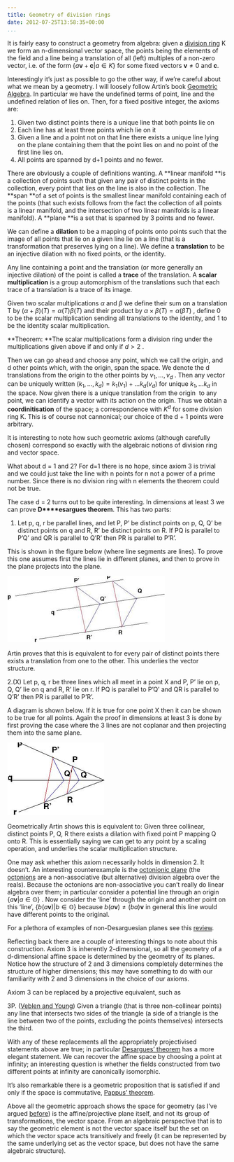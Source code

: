 ```yaml
---
title: Geometry of division rings
date: 2012-07-25T13:58:35+00:00
...
```



It is fairly easy to construct a geometry from algebra: given a [division ring](http://en.wikipedia.org/wiki/Division_ring) K we form an n-dimensional vector space, the points being the elements of the field and a line being a translation of all (left) multiples of a non-zero vector, i.e. of the form  $\{a\mathbf{v} + \mathbf{c}| a \in K\}$  for some fixed vectors  $\mathbf{v} \neq 0$  and **c**.


Interestingly it’s just as possible to go the other way, if we’re careful about what we mean by a geometry. I will loosely follow Artin’s book [Geometric Algebra](http://archive.org/details/geometricalgebra033556mbp). In particular we have the undefined terms of point, line and the undefined relation of lies on. Then, for a fixed positive integer, the axioms are:




1.  Given two distinct points there is a unique line that both points lie on
1.  Each line has at least three points which lie on it
1.  Given a line and a point not on that line there exists a unique line lying on the plane containing them that the point lies on and no point of the first line lies on.
1.  All points are spanned by d+1 points and no fewer.



<!--more-->


There are obviously a couple of definitions wanting. A **linear manifold **is a collection of points such that given any pair of distinct points in the collection, every point that lies on the line is also in the collection. The **span **of a set of points is the smallest linear manifold containing each of the points (that such exists follows from the fact the collection of all points is a linear manifold, and the intersection of two linear manifolds is a linear manifold). A **plane **is a set that is spanned by 3 points and no fewer.


We can define a **dilation** to be a mapping of points onto points such that the image of all points that lie on a given line lie on a line (that is a transformation that preserves lying on a line). We define a **translation** to be an injective dilation with no fixed points, or the identity.


Any line containing a point and the translation (or more generally an injective dilation) of the point is called a **trace** of the translation. A **scalar multiplication** is a group automorphism of the translations such that each trace of a translation is a trace of its image.


Given two scalar multiplications  $\alpha$  and  $\beta$  we define their sum on a translation T by  $(\alpha + \beta)(T) = \alpha(T) \beta(T)$  and their product by  $\alpha \times \beta (T) = \alpha (\beta T)$ , define 0 to be the scalar multiplication sending all translations to the identity, and 1 to be the identity scalar multiplication.


**Theorem: **The scalar multiplications form a division ring under the multiplications given above if and only if  $d > 2$ .


Then we can go ahead and choose any point, which we call the origin, and d other points which, with the origin, span the space. We denote the d translations from the origin to the other points by  $v_1, \ldots, v_d$ . Then any vector can be uniquely written  $(k_1, \ldots, k_d) = k_1 (v_1) + \ldots k_d(v_d)$  for unique  $k_1, \ldots k_d$  in the space. Now given there is a unique translation from the origin  to any point, we can identify a vector with its action on the origin. Thus we obtain a **coordinitisation** of the space; a correspondence with  $K^d$  for some division ring K. This is of course not cannonical; our choice of the d + 1 points were arbitrary.


It is interesting to note how such geometric axioms (although carefully chosen) correspond so exactly with the algebraic notions of division ring and vector space.


What about d = 1 and 2? For d=1 there is no hope, since axiom 3 is trivial and we could just take the line with n points for n not a power of a prime number. Since there is no division ring with n elements the theorem could not be true.


The case d = 2 turns out to be quite interesting. In dimensions at least 3 we can prove **D****esargues theorem**. This has two parts:


1. Let p, q, r be parallel lines, and let P, P’ be distinct points on p, Q, Q’ be distinct points on q and R, R’ be distinct points on R. If PQ is parallel to P’Q’ and QR is parallel to Q’R’ then PR is parallel to P’R’.


This is shown in the figure below (where line segments are lines). To prove this one assumes first the lines lie in different planes, and then to prove in the plane projects into the plane.


![Parallel form of Desargues Theorem](/images/desargues_parallel1.jpg)


Artin proves that this is equivalent to for every pair of distinct points there exists a translation from one to the other. This underlies the vector structure.


2.(X) Let p, q, r be three lines which all meet in a point X and P, P’ lie on p, Q, Q’ lie on q and R, R’ lie on r. If PQ is parallel to P’Q’ and QR is parallel to Q’R’ then PR is parallel to P’R’.


A diagram is shown below. If it is true for one point X then it can be shown to be true for all points. Again the proof in dimensions at least 3 is done by first proving the case where the 3 lines are not coplanar and then projecting them into the same plane.


![Projective form of Desargues Theorem](/images/desargues_meet.jpg)


Geometrically Artin shows this is equivalent to: Given three collinear, distinct points P, Q, R there exists a dilation with fixed point P mapping Q onto R. This is essentially saying we can get to any point by a scaling operation, and underlies the scalar multiplication structure.


One may ask whether this axiom necessarily holds in dimension 2. It doesn’t. An interesting counterexample is the [octonionic plane](http://math.ucr.edu/home/baez/octonions/node8.html) (the [octonions](http://en.wikipedia.org/wiki/Octonion) are a non-associative (but alternative) division algebra over the reals). Because the octonions are non-associative you can’t really do linear algebra over them; in particular consider a potential line through an origin  $\{a\mathbf{v}| a \in \mathbb{O}\}$ . Now consider the ‘line’ through the origin and another point on this ‘line’,  $\{b(a \mathbf{v})| b \in \mathbb{O}\}$  because  $b(a \mathbf{v}) \neq (ba) \mathbf{v}$  in general this line would have different points to the original.


For a plethora of examples of non-Desarguesian planes see this [review](http://www.ams.org/notices/200710/tx071001294p.pdf).


Reflecting back there are a couple of interesting things to note about this construction. Axiom 3 is inherently 2-dimensional, so all the geometry of a d-dimensional affine space is determined by the geometry of its planes. Notice how the structure of 2 and 3 dimensions completely determines the structure of higher dimensions; this may have something to do with our familiarity with 2 and 3 dimensions in the choice of our axioms.


Axiom 3 can be replaced by a projective equivalent, such as


3P. ([Veblen and Young](http://archive.org/details/projectivegeome00veblgoog)) Given a triangle (that is three non-collinear points) any line that intersects two sides of the triangle (a side of a triangle is the line between two of the points, excluding the points themselves) intersects the third.


With any of these replacements all the appropriately projectivised statements above are true; in particular [Desargues’ theorem](http://en.wikipedia.org/wiki/Desargues_theorem) has a more elegant statement. We can recover the affine space by choosing a point at infinity; an interesting question is whether the fields constructed from two different points at infinity are canonically isomorphic.


It’s also remarkable there is a geometric proposition that is satisfied if and only if the space is commutative, [Pappus’ theorem](http://en.wikipedia.org/wiki/Pappus%27s_hexagon_theorem).


Above all the geometric approach shows the space for geometry (as I’ve argued [before](http://physjam.wordpress.com/2011/05/06/do-you-really-mean-rn/)) is the affine/projective plane itself, and not its group of transformations, the vector space. From an algebraic perspective that is to say the geometric element is not the vector space itself but the set on which the vector space acts transitively and freely (it can be represented by the same underlying set as the vector space, but does not have the same algebraic structure).




 

